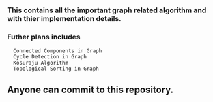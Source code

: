 ### This contains all the important graph related algorithm and with thier implementation details.

### Futher plans includes 
      Connected Components in Graph
      Cycle Detection in Graph
      Kosuraju Algorithm
      Topological Sorting in Graph
      
      
      
## Anyone can commit to  this repository. 
